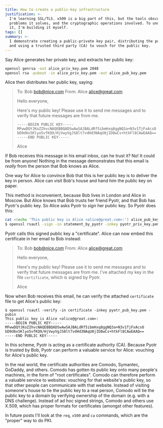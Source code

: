 ```yaml
---
title: How to create a public-key infrastructure
justification: >-
  I'm learning SSL/TLS. x509 is a big part of this, but the tools obscure the
  problems it solves, and the cryptographic operations involved. To understand
  it, I'm building it myself.
tags: []
summary: >-
  I demonstrate creating a public-private key pair, distributing the public key,
  and using a trusted third party (CA) to vouch for the public key.
---
```


Say Alice generates her private key, and extracts her public key:

```bash
openssl genrsa -out alice_priv_key.pem 2048
openssl rsa -pubout -in alice_priv_key.pem -out alice_pub_key.pem
```

Alice then distributes her public key, saying:

> To: Bob <bob@nice.com>
> From: Alice <alice@great.com>
>
> Hello everyone,
>
> Here's my public key! Please use it to send me messages and to verify that future messages are from me.
>
> ```
> -----BEGIN PUBLIC KEY-----
> MFwwDQYJKoZIhvcNAQEBBQADSwAwSAJBALdRf5ibmHxq8ggNQ3a+N3v1TjFxAcsO
> bD9d6x5Klyo5vfKQ9/HjVwyVgJS8lt7vdHd3NAqU0jID8wCs+htkFl8CAwEAAQ==
> -----END PUBLIC KEY-----
> ```
>
> Alice

If Bob receives this message in his email inbox, can he trust it? No! It could be from anyone! Nothing in the message demonstrates that this email is _really_ from the person that Bob knows as Alice.

One way for Alice to convince Bob that this is her public key is to deliver the key in person. Alice can visit Bob's house and hand him the public key on paper.

This method is inconvenient, because Bob lives in London and Alice in Moscow. But Alice knows that Bob trusts her friend Pyotr, and that Bob has Pyotr's public key. So Alice asks Pyotr to _sign_ her public key. So Pyotr does this:

```bash
cat <(echo 'This public key is Alice <alice@great.com>:') alice_pub_key.pem > statement_by_pyotr
$ openssl rsautl -sign -in statement_by_pyotr -inkey pyotr_priv_key.pem -out certificate
```

Pyotr calls this signed public key a "certificate". Alice can now embed this certificate in her email to Bob instead:

> To: Bob <bob@nice.com>
> From: Alice <alice@great.com>
>
> Hello everyone,
>
> Here's my public key! Please use it to send me messages and to verify that future messages are from me. I've attached my key in the file `certificate`, which is signed by Pyotr.
>
> Alice

Now when Bob receives this email, he can verify the attached `certificate` file to get Alice's public key:

```
$ openssl rsautl -verify -in certificate -inkey pyotr_pub_key.pem -pubin
This public key is Alice <alice@great.com>:
-----BEGIN PUBLIC KEY-----
MFwwDQYJKoZIhvcNAQEBBQADSwAwSAJBALdRf5ibmHxq8ggNQ3a+N3v1TjFxAcsO
bD9d6x5Klyo5vfKQ9/HjVwyVgJS8lt7vdHd3NAqU0jID8wCs+htkFl8CAwEAAQ==
-----END PUBLIC KEY-----
```

In this scheme, Pyotr is acting as a certificate authority (CA). Because Pyotr is trusted by Bob, Pyotr can perform a valuable service for Alice: vouching for Alice's public key.

In the real world, the certificate authorities are Comodo, Symantec, GoDaddy, and others. Comodo has gotten its public key onto many people's machines, in the form of "root certificates". Comodo can therefore perform a valuable service to websites: vouching for that website's public key, so that other people can communicate with that website. Instead of visiting someone's house to tie the public key to a real person, Comodo will tie the public key to a domain by verifying ownership of the domain (e.g. with a DNS challenge). Instead of ad hoc signed strings, Comodo and others use X.509, which has proper formats for certificates (amongst other features).

In future posts I'll look at the `req`, `x509` and `ca` commands, which are the "proper" way to do PKI.
